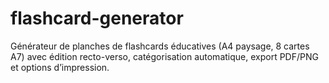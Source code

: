 # flashcard-generator
Générateur de planches de flashcards éducatives (A4 paysage, 8 cartes A7) avec édition recto-verso, catégorisation automatique, export PDF/PNG et options d’impression.
